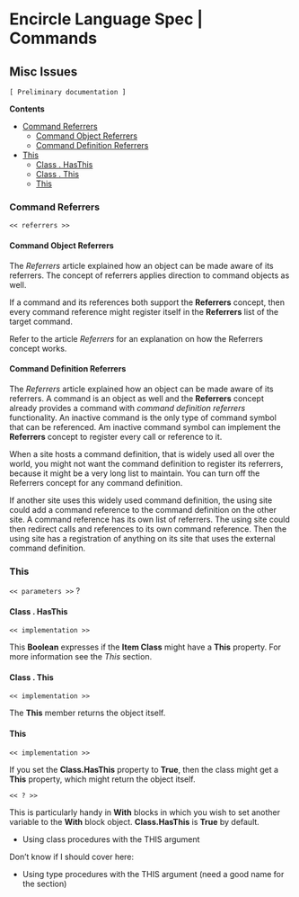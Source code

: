 ﻿Encircle Language Spec | Commands
=================================

Misc Issues
-----------

`[ Preliminary documentation ]`

__Contents__

- [Command Referrers](#command-referrers)
    - [Command Object Referrers](#command-object-referrers)
    - [Command Definition Referrers](#command-definition-referrers)
- [This](#this)
    - [Class . HasThis](#class--hasthis)
    - [Class . This](#class--this)
    - [This](#this-1)

### Command Referrers

`<< referrers >>`

#### Command Object Referrers

The *Referrers* article explained how an object can be made aware of its referrers. The concept of referrers applies direction to command objects as well.

If a command and its references both support the __Referrers__ concept, then every command reference might register itself in the __Referrers__ list of the target command.

Refer to the article *Referrers* for an explanation on how the Referrers concept works.

#### Command Definition Referrers

The *Referrers* article explained how an object can be made aware of its referrers. A command is an object as well and the __Referrers__ concept already provides a command with *command definition referrers* functionality. An inactive command is the only type of command symbol that can be referenced. Am inactive command symbol can implement the __Referrers__ concept to register every call or reference to it.

When a site hosts a command definition, that is widely used all over the world, you might not want the command definition to register its referrers, because it might be a very long list to maintain. You can turn off the Referrers concept for any command definition.

If another site uses this widely used command definition, the using site could add a command reference to the command definition on the other site. A command reference has its own list of referrers. The using site could then redirect calls and references to its own command reference. Then the using site has a registration of anything on its site that uses the external command definition.

### This

`<< parameters >>` ?

#### Class . HasThis

`<< implementation >>`

This __Boolean__ expresses if the __Item Class__ might have a __This__ property. For more information see the *This* section. 

#### Class . This

`<< implementation >>`

The __This__ member returns the object itself.

#### This

`<< implementation >>`

If you set the __Class.HasThis__ property to __True__, then the class might get a __This__ property, which might return the object itself.

`<< ? >>`

This is particularly handy in __With__ blocks in which you wish to set another variable to the __With__ block object. __Class.HasThis__ is __True__ by default.

- Using class procedures with the THIS argument

Don’t know if I should cover here:

- Using type procedures with the THIS argument (need a good name for the section)


